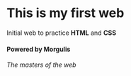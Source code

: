 # This is my first web

Initial web to practice **HTML** and **CSS**

#### Powered by Morgulis

*The masters of the web*